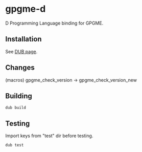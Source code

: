 # gpgme-d
D Programming Language binding for GPGME.

## Installation

See [DUB page](http://code.dlang.org/packages/gpgme-d).

##  Changes

(macros) gpgme_check_version -> gpgme_check_version_new

## Building

```
dub build 
```

## Testing

Import keys from "test" dir before testing.

```
dub test
```